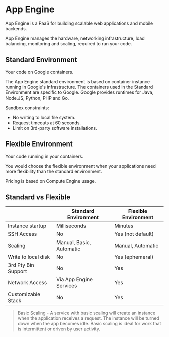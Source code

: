 # App Engine

App Engine is a PaaS for building scalable web applications and mobile backends.

App Engine manages the hardware, networking infrastructure, load balancing, monitoring and scaling, required to run your code.

## Standard Environment

Your code on Google containers.

The App Engine standard environment is based on container instance running in Google's infrastructure.
The containers used in the Standard Environment are specific to Google. Google provides runtimes for Java, Node.JS, Python, PHP and Go.

Sandbox constraints:

* No writing to local file system.
* Request timeouts at 60 seconds.
* Limit on 3rd-party software installations.

## Flexible Environment

Your code running in your containers.

You would choose the flexible environment when your applications need more flexibility than the standard environment.

Pricing is based on Compute Engine usage.

## Standard vs Flexible

|                     | Standard Environment     | Flexible Environment |
|---------------------|--------------------------|----------------------|
| Instance startup    | Milliseconds             | Minutes              |
| SSH Access          | No                       | Yes (not default)    |
| Scaling             | Manual, Basic, Automatic | Manual, Automatic    |
| Write to local disk | No                       | Yes (ephemeral)      |
| 3rd Pty Bin Support | No                       | Yes                  |
| Network Access      | Via App Engine Services  | Yes                  |
| Customizable Stack  | No                       | Yes                  |

> Basic Scaling - A service with basic scaling will create an instance when the application receives a request. The instance will be turned down when the app becomes idle. Basic scaling is ideal for work that is intermittent or driven by user activity.

